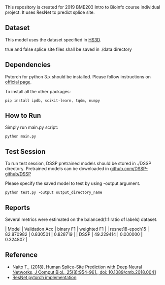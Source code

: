 This repository is created for 2019 BME203 Intro to Bioinfo course individual project. It uses ResNet to predict splice site. 

## Dataset
This model uses the dataset specified in [HS3D](http://www.sci.unisannio.it/docenti/rampone/).

true and false splice site files shall be saved in ./data directory

## Dependencies
Pytorch for python 3.x should be installed. Please follow instructions on [official page](https://pytorch.org/get-started/locally/).

To install all the other packages:
```
pip install ipdb, scikit-learn, tqdm, numpy
```

## How to Run
Simply run main.py script:
```
python main.py
```

## Test Session
To run test session, DSSP pretrained models should be stored in ./DSSP directory. Pretrained models can be downloaded in [github.com/DSSP-github/DSSP](https://github.com/DSSP-github/DSSP)

Please specify the saved model to test by using -output argument.
```
python test.py -output output_directory_name
```

## Reports
Several metrics were estimated on the balanced(1:1 ratio of labels) dataset.

| Model | Validation Acc | binary F1 | weighted F1 |
| resnet18-epoch15 | 82.870982 | 0.830501 | 0.828719 |
| DSSP | 49.229414 | 0.000000 | 0.324807 |

## Reference
* [Naito T., (2018), Human Splice-Site Prediction with Deep Neural Networks, J Comput Biol., 25(8):954-961., doi: 10.1089/cmb.2018.0041](https://www.ncbi.nlm.nih.gov/pubmed/29668310)
* [ResNet pytorch implementation](https://github.com/pytorch/vision/blob/master/torchvision/models/resnet.py)
